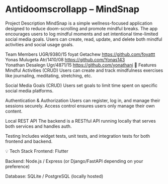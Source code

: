 # Antidoomscrollapp – MindSnap
Project Description
MindSnap is a simple wellness-focused application designed to reduce doom-scrolling and promote mindful breaks. The app encourages users to log mindful moments and set intentional time-limited social media goals. Users can create, read, update, and delete both mindful activities and social usage goals.

Team Members
UGR/9380/15 
foyat Getachew 
https://github.com/foyattt  
Yonas Mulugeta 
Atr/1410/08 
https://github.com/Yonas143  
Yonathan Desalegn 
Ugr/4871/15 
https://github.com/yonathani
🚀 Features
Mindful Activities (CRUD)
Users can create and track mindfulness exercises like journaling, meditating, stretching, etc.

Social Media Goals (CRUD)
Users set goals to limit time spent on specific social media platforms.

Authentication & Authorization
Users can register, log in, and manage their sessions securely. Access control ensures users only manage their own content.

Local REST API
The backend is a RESTful API running locally that serves both services and handles auth.

Testing
Includes widget tests, unit tests, and integration tests for both frontend and backend.

💡 Tech Stack
Frontend: Flutter

Backend: Node.js / Express (or Django/FastAPI depending on your preference)

Database: SQLite / PostgreSQL (locally hosted)




